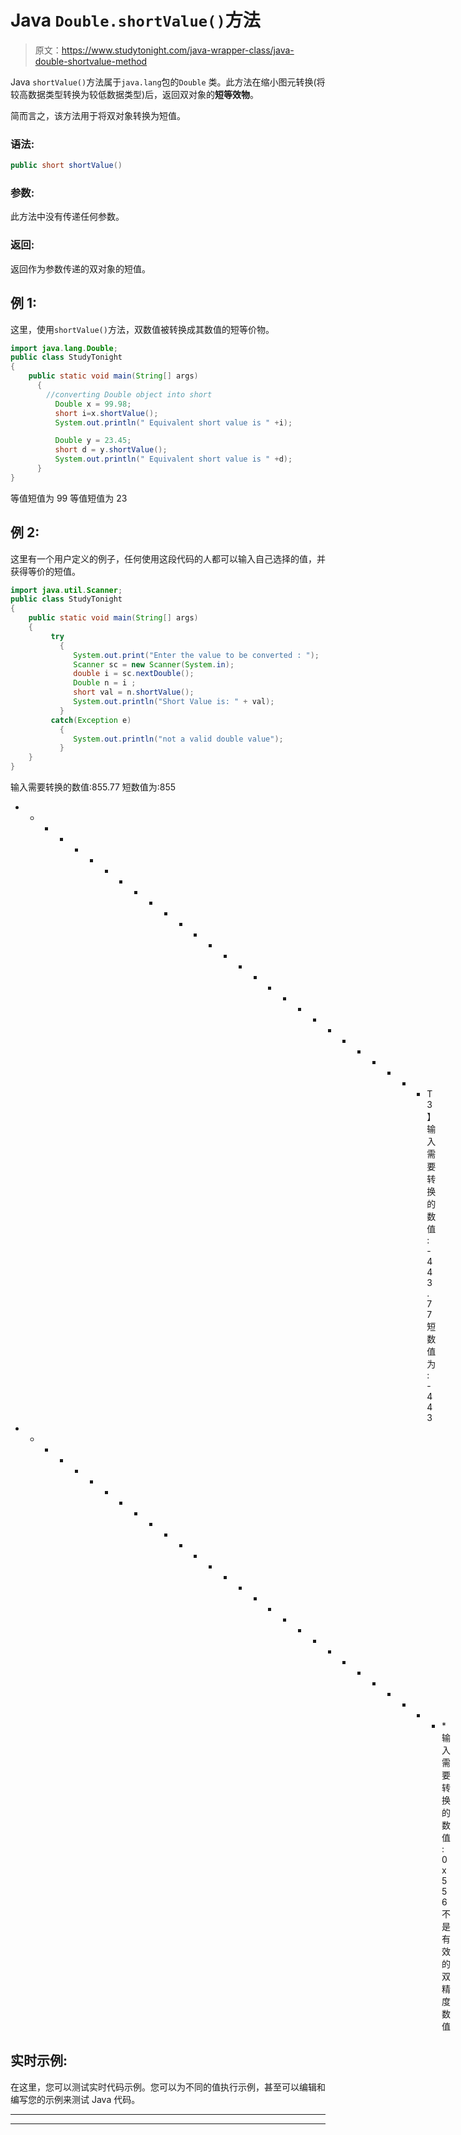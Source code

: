 # Java `Double.shortValue()`方法

> 原文：<https://www.studytonight.com/java-wrapper-class/java-double-shortvalue-method>

Java `shortValue()`方法属于`java.lang`包的`Double` 类。此方法在缩小图元转换(将较高数据类型转换为较低数据类型)后，返回双对象的**短等效物**。

简而言之，该方法用于将双对象转换为短值。

### 语法:

```java
public short shortValue() 
```

### 参数:

此方法中没有传递任何参数。

### 返回:

返回作为参数传递的双对象的短值。

## 例 1:

这里，使用`shortValue()`方法，双数值被转换成其数值的短等价物。

```java
import java.lang.Double;
public class StudyTonight
{  
    public static void main(String[] args) 
      {  
        //converting Double object into short
          Double x = 99.98;
          short i=x.shortValue();
          System.out.println(" Equivalent short value is " +i);          

          Double y = 23.45;  
          short d = y.shortValue();  
          System.out.println(" Equivalent short value is " +d);
      }  
}
```

等值短值为 99
等值短值为 23

## 例 2:

这里有一个用户定义的例子，任何使用这段代码的人都可以输入自己选择的值，并获得等价的短值。

```java
import java.util.Scanner;  
public class StudyTonight
{  
    public static void main(String[] args) 
    {  
         try
           {
              System.out.print("Enter the value to be converted : ");  
              Scanner sc = new Scanner(System.in);  
              double i = sc.nextDouble();  
              Double n = i ;  
              short val = n.shortValue();  
              System.out.println("Short Value is: " + val);  
           }
         catch(Exception e)
           {
              System.out.println("not a valid double value"); 
           }
    }
} 
```

输入需要转换的数值:855.77
短数值为:855
* * * * * * * * * * * * * * * * * * * * * * * * * * * * T3】输入需要转换的数值:-443.77
短数值为:-443
* * * * * * * * * * * * * * * * * * * * * * * * * * * * * *输入需要转换的数值:0x556
不是有效的双精度数值

## 实时示例:

在这里，您可以测试实时代码示例。您可以为不同的值执行示例，甚至可以编辑和编写您的示例来测试 Java 代码。

* * *

* * *